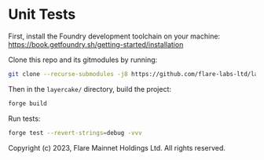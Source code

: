 # Unit Tests

First, install the Foundry development toolchain on your machine: https://book.getfoundry.sh/getting-started/installation

Clone this repo and its gitmodules by running:
```sh
git clone --recurse-submodules -j8 https://github.com/flare-labs-ltd/layercake.git
```

Then in the `layercake/` directory, build the project:
```sh
forge build
```
Run tests:
```sh
forge test --revert-strings=debug -vvv
```

Copyright (c) 2023, Flare Mainnet Holdings Ltd.
All rights reserved.